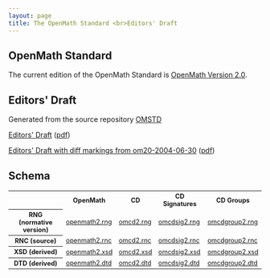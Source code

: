```yaml
---
layout: page
title: The OpenMath Standard <br>Editors' Draft
---
```


## OpenMath Standard

The current edition of the OpenMath Standard is [OpenMath Version 2.0](../om20-2004-06-30).

## Editors' Draft

Generated from the source repository [OMSTD](https://github.com/OpenMath/OMSTD)

[Editors' Draft](omstd20.html) ([pdf](omstd20.pdf))

[Editors' Draft with diff markings from om20-2004-06-30](omstd20-diff.html) ([pdf](omstd20-diff.pdf))

## Schema

<table style="font-size:90%;">
<tr>
<th> </th>
<th> OpenMath</th>
<th> CD </th>
<th> CD Signatures </th>
<th> CD Groups</th>
</tr>
<tr>
<th> RNG (normative version) </th>
<td> <a href="openmath2.rng">openmath2.rng</a> </td>
<td> <a href="omcd2.rng">omcd2.rng</a> </td>
<td> <a href="omcdsig2.rng">omcdsig2.rng</a> </td>
<td> <a href="omcdgroup2.rng">omcdgroup2.rng</a> </td>
</tr>
<tr>
<th> RNC (source)</th>
<td> <a href="openmath2.rnc">openmath2.rnc</a> </td>
<td> <a href="omcd2.rnc">omcd2.rnc</a> </td>
<td> <a href="omcdsig2.rnc">omcdsig2.rnc</a> </td>
<td> <a href="omcdgroup2.rnc">omcdgroup2.rnc</a> </td>
</tr>
<tr>
<th> XSD (derived)</th>
<td> <a href="openmath2.xsd">openmath2.xsd</a> </td>
<td> <a href="omcd2.xsd">omcd2.xsd</a> </td>
<td> <a href="omcdsig2.xsd">omcdsig2.xsd</a> </td>
<td> <a href="omcdgroup2.xsd">omcdgroup2.xsd</a> </td>
</tr>
<tr>
<th> DTD (derived)</th>
<td> <a href="openmath2.dtd">openmath2.dtd</a> </td>
<td> <a href="omcd2.dtd">omcd2.dtd</a> </td>
<td> <a href="omcdsig2.dtd">omcdsig2.dtd</a> </td>
<td> <a href="omcdgroup2.dtd">omcdgroup2.dtd</a> </td>
</tr>
</table>
